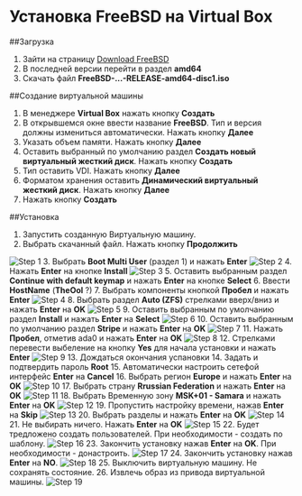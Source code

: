 # Установка FreeBSD на Virtual Box

##Загрузка
  1. Зайти на страницу <a href="https://www.freebsd.org/where.html">Download FreeBSD</a>
  2. В последней версии перейти в раздел **amd64**
  3. Скачать файл **FreeBSD-...-RELEASE-amd64-disc1.iso**
  
##Создание виртуальной машины
  1. В менеджере **Virtual Box** нажать кнопку **Создать**
  2. В открывшемся окне ввести название **FreeBSD**. Тип и версия должны измениться автоматически. Нажать кнопку **Далее**
  3. Указать объем памяти. Нажать кнопку **Далее**
  4. Оставить выбранный по умолчанию раздел **Создать новый виртуальный жесткий диск**. Нажать кнопку **Создать**
  5. Тип оставить VDI. Нажать кнопку **Далее**
  6. Форматом хранения оставить **Динамический виртуальный жесткий диск**. Нажать кнопку **Далее**
  7. Нажать кнопку **Создать**
  
##Установка
  1. Запустить созданную Виртуальную машину.
  2. Выбрать скачанный файл. Нажать кнопку **Продолжить**
  
  ![Step 1](https://i.ibb.co/YdDp0fX/001.jpg)
  3. Выбрать **Boot Multi User** (раздел 1) и нажать **Enter**
  ![Step 2](https://i.ibb.co/gSsfp36/002.jpg)
  4. Нажать **Enter** на кнопке **Install**
  ![Step 3](https://i.ibb.co/9N5N3Pd/003.jpg)
  5. Оставить выбранным раздел **Continue with default keymap** и нажать **Enter** на кнопке **Select**
  6. Ввести **HostName** (**TheOol** ?)
  7. Выбрать компоненты кнопкой **Пробел** и нажать **Enter**
  ![Step 4](https://i.ibb.co/M6fgxjd/004.jpg) 
  8. Выбрать раздел **Auto (ZFS)** стрелками вверх/вниз и нажать **Enter** на **OK**
  ![Step 5](https://i.ibb.co/VjRjQ3f/005.jpg)
  9. Оставить выбранным по умолчанию раздел **Install** и нажать **Enter** на **Select**
  ![Step 6](https://i.ibb.co/6gy38vT/006.jpg)
  10. Оставить выбранным по умолчанию раздел **Stripe** и нажать **Enter** на **OK**
  ![Step 7](https://i.ibb.co/CKKj8Wr/007.jpg)
  11. Нажать **Пробел**, отметив ada0 и нажать **Enter** на **OK**
  ![Step 8](https://i.ibb.co/vBB3nn0/008.jpg)
  12. Стрелками перевести выбеление на кнопку **Yes** для начала установки и нажать **Enter** 
  ![Step 9](https://i.ibb.co/mCLhvLX/009.jpg)
  13. Дождаться окончания успановки
  14. Задать и подтвердить пароль **Root**
  15. Автоматически настроить сетефой интерфейс **Enter** на **Cancel**
  16. Выбрать регион **Europe** и нажать **Enter** на **OK**
  ![Step 10](https://i.ibb.co/RCqY6dz/010.jpg)
  17. Выбрать страну **Rrussian Federation** и нажать **Enter** на **OK**
  ![Step 11](https://i.ibb.co/bNZZyk4/011.jpg)
  18. Выбрать Временную зону **MSK+01 - Samara** и нажать **Enter** на **OK**
  ![Step 12](https://i.ibb.co/zR4kkFB/012.jpg)
  19. Пропустить настройку времени, нажав **Enter** на **Skip**
  ![Step 13](https://i.ibb.co/pzrydQj/013.jpg)
  20. Выбрать разделы и нажать **Enter** на **OK**
  ![Step 14](https://i.ibb.co/XVmy13j/014.jpg)
  21. Не выбирать ничего. Нажать **Enter** на **OK**
  ![Step 15](https://i.ibb.co/NSMqRWh/015.jpg)
  22. Будет тредложено создать пользователей. При необходимости - создать по шаблону.
  ![Step 16](https://i.ibb.co/MpJbzdw/016.jpg)
  23. Закончить установку нажав **Enter** на **OK**. При необходимости - донастроить.
  ![Step 17](https://i.ibb.co/LzSJ0wm/017.jpg)
  24. Закончить установку нажав **Enter** на **NO**.
  ![Step 18](https://i.ibb.co/k3jJjP6/018.jpg)
  25. Выключить виртуальную машину. Не сохранять состояние.
  26. Извлечь образ из привода виртуальной машины.
  ![Step 19](https://i.ibb.co/84VyXpV/019.jpg)
